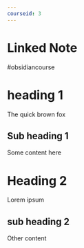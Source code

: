 ```yaml
---
courseid: 3
---
```


# Linked Note

#obsidiancourse
# heading 1 

The quick brown fox

## Sub heading 1
 
 Some content here
 
# Heading 2
 
 Lorem ipsum
 
## sub heading 2

Other content



